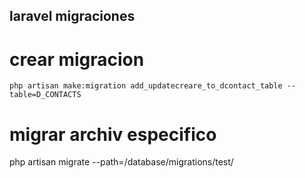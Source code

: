 ## laravel migraciones

# crear migracion 

    php artisan make:migration add_updatecreare_to_dcontact_table --table=D_CONTACTS

# migrar archiv especifico
php artisan migrate --path=/database/migrations/test/

